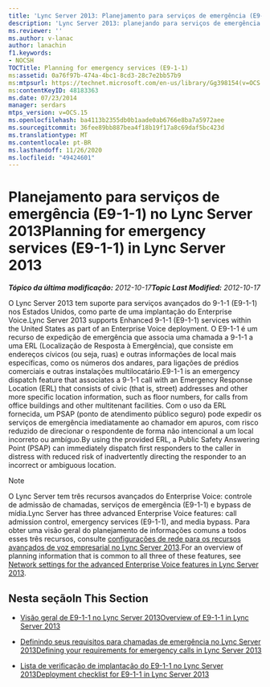 ```yaml
---
title: 'Lync Server 2013: Planejamento para serviços de emergência (E9-1-1)'
description: 'Lync Server 2013: planejando para serviços de emergência (E9-1-1).'
ms.reviewer: ''
ms.author: v-lanac
author: lanachin
f1.keywords:
- NOCSH
TOCTitle: Planning for emergency services (E9-1-1)
ms:assetid: 0a76f97b-474a-4bc1-8cd3-28c7e2bb57b9
ms:mtpsurl: https://technet.microsoft.com/en-us/library/Gg398154(v=OCS.15)
ms:contentKeyID: 48183363
ms.date: 07/23/2014
manager: serdars
mtps_version: v=OCS.15
ms.openlocfilehash: ba4113b2355db0b1aade0ab6766e8ba7a5972aee
ms.sourcegitcommit: 36fee89bb887bea4f18b19f17a8c69daf5bc423d
ms.translationtype: MT
ms.contentlocale: pt-BR
ms.lasthandoff: 11/26/2020
ms.locfileid: "49424601"
---
```

# <a name="planning-for-emergency-services-e9-1-1-in-lync-server-2013"></a><span data-ttu-id="335d7-103">Planejamento para serviços de emergência (E9-1-1) no Lync Server 2013</span><span class="sxs-lookup"><span data-stu-id="335d7-103">Planning for emergency services (E9-1-1) in Lync Server 2013</span></span>

<div data-xmlns="http://www.w3.org/1999/xhtml">

<div class="topic" data-xmlns="http://www.w3.org/1999/xhtml" data-msxsl="urn:schemas-microsoft-com:xslt" data-cs="https://msdn.microsoft.com/">

<div data-asp="https://msdn2.microsoft.com/asp">



</div>

<div id="mainSection">

<div id="mainBody"><span data-ttu-id="335d7-104">

<span> </span></span><span class="sxs-lookup"><span data-stu-id="335d7-104">

<span> </span></span></span>

<span data-ttu-id="335d7-105">_**Tópico da última modificação:** 2012-10-17_</span><span class="sxs-lookup"><span data-stu-id="335d7-105">_**Topic Last Modified:** 2012-10-17_</span></span>

<span data-ttu-id="335d7-106">O Lync Server 2013 tem suporte para serviços avançados do 9-1-1 (E9-1-1) nos Estados Unidos, como parte de uma implantação do Enterprise Voice.</span><span class="sxs-lookup"><span data-stu-id="335d7-106">Lync Server 2013 supports Enhanced 9-1-1 (E9-1-1) services within the United States as part of an Enterprise Voice deployment.</span></span> <span data-ttu-id="335d7-107">O E9-1-1 é um recurso de expedição de emergência que associa uma chamada a 9-1-1 a uma ERL (Localização de Resposta à Emergência), que consiste em endereços cívicos (ou seja, ruas) e outras informações de local mais específicas, como os números dos andares, para ligações de prédios comerciais e outras instalações multilocatário.</span><span class="sxs-lookup"><span data-stu-id="335d7-107">E9-1-1 is an emergency dispatch feature that associates a 9-1-1 call with an Emergency Response Location (ERL) that consists of civic (that is, street) addresses and other more specific location information, such as floor numbers, for calls from office buildings and other multitenant facilities.</span></span> <span data-ttu-id="335d7-108">Com o uso da ERL fornecida, um PSAP (ponto de atendimento público seguro) pode expedir os serviços de emergência imediatamente ao chamador em apuros, com risco reduzido de direcionar o respondente de forma não intencional a um local incorreto ou ambíguo.</span><span class="sxs-lookup"><span data-stu-id="335d7-108">By using the provided ERL, a Public Safety Answering Point (PSAP) can immediately dispatch first responders to the caller in distress with reduced risk of inadvertently directing the responder to an incorrect or ambiguous location.</span></span>

<div>


> [!NOTE]  
> <span data-ttu-id="335d7-109">O Lync Server tem três recursos avançados do Enterprise Voice: controle de admissão de chamadas, serviços de emergência (E9-1-1) e bypass de mídia.</span><span class="sxs-lookup"><span data-stu-id="335d7-109">Lync Server has three advanced Enterprise Voice features: call admission control, emergency services (E9-1-1), and media bypass.</span></span> <span data-ttu-id="335d7-110">Para obter uma visão geral do planejamento de informações comuns a todos esses três recursos, consulte <A href="lync-server-2013-network-settings-for-the-advanced-enterprise-voice-features.md">configurações de rede para os recursos avançados de voz empresarial no Lync Server 2013</A>.</span><span class="sxs-lookup"><span data-stu-id="335d7-110">For an overview of planning information that is common to all three of these features, see <A href="lync-server-2013-network-settings-for-the-advanced-enterprise-voice-features.md">Network settings for the advanced Enterprise Voice features in Lync Server 2013</A>.</span></span>



</div>

<div>

## <a name="in-this-section"></a><span data-ttu-id="335d7-111">Nesta seção</span><span class="sxs-lookup"><span data-stu-id="335d7-111">In This Section</span></span>

  - [<span data-ttu-id="335d7-112">Visão geral de E9-1-1 no Lync Server 2013</span><span class="sxs-lookup"><span data-stu-id="335d7-112">Overview of E9-1-1 in Lync Server 2013</span></span>](lync-server-2013-overview-of-e9-1-1.md)

  - [<span data-ttu-id="335d7-113">Definindo seus requisitos para chamadas de emergência no Lync Server 2013</span><span class="sxs-lookup"><span data-stu-id="335d7-113">Defining your requirements for emergency calls in Lync Server 2013</span></span>](lync-server-2013-defining-your-requirements-for-emergency-calls.md)

  - [<span data-ttu-id="335d7-114">Lista de verificação de implantação do E9-1-1 no Lync Server 2013</span><span class="sxs-lookup"><span data-stu-id="335d7-114">Deployment checklist for E9-1-1 in Lync Server 2013</span></span>](lync-server-2013-deployment-checklist-for-e9-1-1.md)

<span data-ttu-id="335d7-115"></div>

</div>

<span> </span>

</div>

</div>

</span><span class="sxs-lookup"><span data-stu-id="335d7-115"></div>

</div>

<span> </span>

</div>

</div>

</span></span></div>

